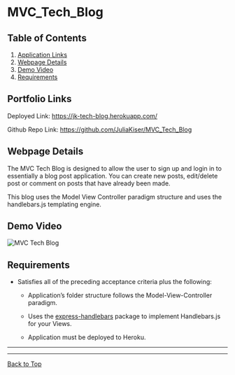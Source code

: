 # MVC_Tech_Blog

## Table of Contents

1. [Application Links](##Application-Links)
2. [Webpage Details](##Webpage-Details)
3. [Demo Video](##Demo-Video)
4. [Requirements](##Requirements)

## Portfolio Links

Deployed Link: https://jk-tech-blog.herokuapp.com/

Github Repo Link: https://github.com/JuliaKiser/MVC_Tech_Blog

## Webpage Details
The MVC Tech Blog is designed to allow the user to sign up and login in to essentially a blog post application. You can create new posts, edit/delete post or comment on posts that have already been made. 

This blog uses the Model View Controller paradigm structure and uses the handlebars.js templating engine. 
 
## Demo Video

![MVC Tech Blog](./Assets/TechBlog.gif)

## Requirements

- Satisfies all of the preceding acceptance criteria plus the following:

  - Application’s folder structure follows the Model-View-Controller paradigm.

  - Uses the [express-handlebars](https://www.npmjs.com/package/express-handlebars) package to implement Handlebars.js for your Views.

  - Application must be deployed to Heroku.

---

---

[Back to Top](##Table-of-Contents)
